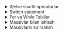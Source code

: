 <details>
    <summary>If/else shartli operatorlar</summary>

## 12.1 If/Else Shartli Operatorlar

### If/else nima?

**If/else** - JavaScript da shartlarga asoslanib kod bajarish uchun ishlatiladi. Agar shart to'g'ri bo'lsa, bir kod bloki, aks holda boshqa kod bloki bajariladi.

### If operatori

#### 1. Oddiy if
```javascript
let yosh = 15;

if (yosh >= 18) {
    console.log("Siz kattasiz");
}
```

#### 2. If/else
```javascript
let yosh = 15;

if (yosh >= 18) {
    console.log("Siz kattasiz");
} else {
    console.log("Siz hali kichiksiz");
}
```

#### 3. If/else if/else
```javascript
let baho = 4;

if (baho == 5) {
    console.log("A'lo");
} else if (baho == 4) {
    console.log("Yaxshi");
} else if (baho == 3) {
    console.log("Qoniqarli");
} else {
    console.log("Qoniqarsiz");
}
```

### Shartli operatorlar

#### 1. Teng (==)
```javascript
let a = 5;
let b = 5;

if (a == b) {
    console.log("Raqamlar teng");
}
```

#### 2. Teng emas (!=)
```javascript
let a = 5;
let b = 3;

if (a != b) {
    console.log("Raqamlar teng emas");
}
```

#### 3. Katta (>)
```javascript
let a = 10;
let b = 5;

if (a > b) {
    console.log("a b dan katta");
}
```

#### 4. Kichik (<)
```javascript
let a = 3;
let b = 7;

if (a < b) {
    console.log("a b dan kichik");
}
```

#### 5. Katta yoki teng (>=)
```javascript
let yosh = 18;

if (yosh >= 18) {
    console.log("Siz kattasiz");
}
```

#### 6. Kichik yoki teng (<=)
```javascript
let yosh = 16;

if (yosh <= 17) {
    console.log("Siz hali kichiksiz");
}
```

### Mantiqiy operatorlar

#### 1. AND (&&)
```javascript
let yosh = 20;
let pul = 1000;

if (yosh >= 18 && pul >= 500) {
    console.log("Siz kino tomosha qilishingiz mumkin");
}
```

#### 2. OR (||)
```javascript
let kun = "shanba";
let damOlish = true;

if (kun == "shanba" || kun == "yakshanba" || damOlish) {
    console.log("Bugun dam olish kuni");
}
```

#### 3. NOT (!)
```javascript
let ishKuni = false;

if (!ishKuni) {
    console.log("Bugun ish kuni emas");
}
```

### Amaliy misol - If/else
```javascript
// 1. Yoshlarni tekshirish
let yosh = 16;

if (yosh >= 18) {
    console.log("Siz kattasiz, barcha huquqlarga egasiz");
} else if (yosh >= 16) {
    console.log("Siz o'smir ekansiz, ba'zi cheklovlar bor");
} else if (yosh >= 13) {
    console.log("Siz bolasiz, ko'p cheklovlar bor");
} else {
    console.log("Siz juda kichik ekansiz");
}

// 2. Baholarni tekshirish
let baho = 4;

if (baho == 5) {
    console.log("A'lo baho! Tabriklaymiz!");
} else if (baho == 4) {
    console.log("Yaxshi baho! Davom eting!");
} else if (baho == 3) {
    console.log("Qoniqarli baho. Yaxshilashga harakat qiling");
} else if (baho == 2) {
    console.log("Qoniqarsiz baho. Ko'proq o'qish kerak");
} else {
    console.log("Noto'g'ri baho kiritildi");
}

// 3. Mantiqiy shartlar
let yosh = 20;
let pul = 800;
let kun = "shanba";

if (yosh >= 18 && pul >= 500) {
    console.log("Siz kino tomosha qilishingiz mumkin");
} else if (kun == "shanba" || kun == "yakshanba") {
    console.log("Dam olish kuni, oila bilan vaqt o'tkazing");
} else {
    console.log("Kechirasiz, sizga kino tomosha qilish mumkin emas");
}

// 4. Harorat tekshirish
let harorat = 25;

if (harorat > 30) {
    console.log("Juda issiq! Suzishga boring");
} else if (harorat > 20) {
    console.log("Issiq. Yengil kiyiming");
} else if (harorat > 10) {
    console.log("Sovuq. Issiq kiyiming");
} else {
    console.log("Juda sovuq! Uyda qoling");
}

// 5. Parol tekshirish
let parol = "123456";
let toliqParol = "123456";

if (parol == toliqParol) {
    console.log("Parol to'g'ri! Tizimga kirish mumkin");
} else {
    console.log("Parol noto'g'ri! Qayta urinib ko'ring");
}
```

### If/else maslahatlari

#### 1. Shartlarni yozish
- Shartlarni aniq va tushunarli yozing
- Qavslarni to'g'ri ishlating
- Mantiqiy operatorlarni to'g'ri qo'llang

#### 2. Kod tartibi
- Eng muhim shartlarni birinchi o'ringa qo'ying
- else if zanjirini to'g'ri tuzing
- else ni oxirida qoldiring

#### 3. O'qilishi
- Kodni qisqa va aniq yozing
- Izohlarni qo'shing
- Murakkab shartlarni bo'ling

</details>

<details>
    <summary>Switch statement</summary>

## 12.2 Switch Statement

### Switch nima?

**Switch** - bir nechta shartlarni tekshirish uchun ishlatiladi. If/else if zanjiriga o'xshash, lekin ko'p shartlar bo'lganda qulayroq.

### Switch sintaksisi

#### 1. Asosiy switch
```javascript
let kun = "dushanba";

switch (kun) {
    case "dushanba":
        console.log("Haftaning birinchi kuni");
        break;
    case "seshanba":
        console.log("Haftaning ikkinchi kuni");
        break;
    default:
        console.log("Boshqa kun");
}
```

#### 2. Break operatori
```javascript
let raqam = 2;

switch (raqam) {
    case 1:
        console.log("Bir");
        break;
    case 2:
        console.log("Ikki");
        break;
    case 3:
        console.log("Uch");
        break;
    default:
        console.log("Boshqa raqam");
}
```

#### 3. Default case
```javascript
let rang = "qizil";

switch (rang) {
    case "qizil":
        console.log("Qizil rang");
        break;
    case "ko'k":
        console.log("Ko'k rang");
        break;
    default:
        console.log("Bu rangni bilmayman");
}
```

### Switch xususiyatlari

#### 1. Case qiymatlari
- String, number, boolean bo'lishi mumkin
- Har bir case dan keyin break qo'yish kerak
- Default case ixtiyoriy

#### 2. Break operatori
- Break bo'lmasa, keyingi case ham bajariladi
- Bu "fall-through" deb ataladi
- Ba'zida foydali bo'lishi mumkin

#### 3. Default case
- Hech qaysi case mos kelmasa bajariladi
- Switch ning oxirida bo'lishi kerak
- Break kerak emas

### Amaliy misol - Switch
```javascript
// 1. Hafta kunlari
let kun = "chorshanba";

switch (kun) {
    case "dushanba":
        console.log("Dushanba - haftaning birinchi kuni");
        break;
    case "seshanba":
        console.log("Seshanba - haftaning ikkinchi kuni");
        break;
    case "chorshanba":
        console.log("Chorshanba - haftaning uchinchi kuni");
        break;
    case "payshanba":
        console.log("Payshanba - haftaning to'rtinchi kuni");
        break;
    case "juma":
        console.log("Juma - haftaning beshinchi kuni");
        break;
    case "shanba":
        console.log("Shanba - dam olish kuni");
        break;
    case "yakshanba":
        console.log("Yakshanba - dam olish kuni");
        break;
    default:
        console.log("Bunday kun yo'q");
}

// 2. Baholarni tekshirish
let baho = 4;

switch (baho) {
    case 5:
        console.log("A'lo baho! Tabriklaymiz!");
        break;
    case 4:
        console.log("Yaxshi baho! Davom eting!");
        break;
    case 3:
        console.log("Qoniqarli baho. Yaxshilashga harakat qiling");
        break;
    case 2:
        console.log("Qoniqarsiz baho. Ko'proq o'qish kerak");
        break;
    case 1:
        console.log("Juda yomon baho. Jiddiy o'qish kerak");
        break;
    default:
        console.log("Noto'g'ri baho kiritildi");
}

// 3. Fasllar
let oy = 6;

switch (oy) {
    case 12:
    case 1:
    case 2:
        console.log("Qish fasli");
        break;
    case 3:
    case 4:
    case 5:
        console.log("Bahor fasli");
        break;
    case 6:
    case 7:
    case 8:
        console.log("Yoz fasli");
        break;
    case 9:
    case 10:
    case 11:
        console.log("Kuz fasli");
        break;
    default:
        console.log("Bunday oy yo'q");
}

// 4. Kalkulyator
let amal = "+";
let a = 10;
let b = 5;
let natija;

switch (amal) {
    case "+":
        natija = a + b;
        console.log(a + " + " + b + " = " + natija);
        break;
    case "-":
        natija = a - b;
        console.log(a + " - " + b + " = " + natija);
        break;
    case "*":
        natija = a * b;
        console.log(a + " * " + b + " = " + natija);
        break;
    case "/":
        natija = a / b;
        console.log(a + " / " + b + " = " + natija);
        break;
    default:
        console.log("Noto'g'ri amal");
}

// 5. Ranglar
let rang = "yashil";

switch (rang) {
    case "qizil":
        console.log("Qizil - qizg'in va issiq");
        break;
    case "ko'k":
        console.log("Ko'k - sokin va sovuq");
        break;
    case "yashil":
        console.log("Yashil - tabiat va tinchlik");
        break;
    case "sariq":
        console.log("Sariq - quyosh va quvnoqlik");
        break;
    case "oq":
        console.log("Oq - tozalik va poklik");
        break;
    case "qora":
        console.log("Qora - jiddiylik va kuch");
        break;
    default:
        console.log("Bu rangni bilmayman");
}
```

### Switch vs If/else

#### 1. Switch afzalliklari
- Ko'p shartlar uchun qulay
- Kod o'qilishi oson
- Tezroq ishlaydi

#### 2. If/else afzalliklari
- Murakkab shartlar uchun qulay
- Mantiqiy operatorlar bilan ishlaydi
- Har xil turdagi shartlar

#### 3. Qachon ishlatish
- **Switch** - aniq qiymatlar uchun
- **If/else** - murakkab shartlar uchun

### Switch maslahatlari

#### 1. Break qo'yish
- Har bir case dan keyin break qo'ying
- Fall-through ni ehtiyotkorlik bilan ishlating
- Default case ni unutmang

#### 2. Kod tartibi
- Eng tez-tez ishlatiladigan case larni yuqoriga qo'ying
- Default case ni oxirida qoldiring
- Kodni tozalab yozing

#### 3. O'qilishi
- Case larni mantiqiy tartibda yozing
- Izohlarni qo'shing
- Murakkab switch larni bo'ling

</details>

<details>
    <summary>For va While Tsikllar</summary>

## 12.3 For va While Tsikllar

### Tsikl nima?

**Tsikl (Loop)** - bir xil kodni bir necha marta bajarish uchun ishlatiladi. Bu kodni qisqartirish va takrorlanishni oldini olish uchun juda foydali.

**Nima uchun tsikllar kerak?**
- Kodni takrorlashni oldini olish
- Kodni qisqartirish
- Ma'lumotlarni avtomatik qayta ishlash
- Foydalanuvchi bilan muloqot

### For Tsikli

#### 1. For tsikl nima?
**For tsikli** - aniq sonli takrorlanish uchun ishlatiladi. U 3 qismdan iborat va barcha qismlar bir joyda yoziladi.

#### 2. For tsikl sintaksisi
```javascript
for (boshlash; shart; o'zgarish) {
    // Takrorlanadigan kod
}
```

#### 3. For tsikl qismlari
- **Boshlash** - tsikl o'zgaruvchisini e'lon qilish va boshlang'ich qiymat berish
- **Shart** - tsikl davom etish sharti (to'g'ri bo'lsa davom etadi)
- **O'zgarish** - tsikl o'zgaruvchisini o'zgartirish (odatda oshirish yoki kamaytirish)

#### 4. Asosiy for tsikl misollari
```javascript
// 1 dan 5 gacha raqamlarni chiqarish
for (let i = 1; i <= 5; i++) {
    console.log("Raqam: " + i);
}

// 0 dan 4 gacha (massiv indekslari uchun)
for (let i = 0; i < 5; i++) {
    console.log("Indeks: " + i);
}

// 10 dan 1 gacha teskari
for (let i = 10; i >= 1; i--) {
    console.log("Teskari: " + i);
}

// 2 ga oshirish (juft raqamlar)
for (let i = 2; i <= 10; i += 2) {
    console.log("Juft: " + i);
}
```

### While Tsikli

#### 1. While tsikl nima?
**While tsikl** - shartga asoslangan takrorlanish uchun ishlatiladi. Shart boshida tekshiriladi va shart to'g'ri bo'lsa, kod bajariladi.

#### 2. While tsikl sintaksisi
```javascript
while (shart) {
    // Takrorlanadigan kod
    // O'zgaruvchini o'zgartirish (muhim!)
}
```

#### 3. While tsikl xususiyatlari
- Shart boshida tekshiriladi
- Shart to'g'ri bo'lsa, kod bajariladi
- Shart noto'g'ri bo'lsa, tsikl to'xtaydi
- O'zgaruvchini o'zgartirishni unutmang!

#### 4. Asosiy while tsikl misollari
```javascript
// 1 dan 5 gacha raqamlarni chiqarish
let i = 1;
while (i <= 5) {
    console.log("Raqam: " + i);
    i++; // Muhim! O'zgaruvchini o'zgartirish
}

// Foydalanuvchi "stop" deb yozguncha
let javob = "";
while (javob !== "stop") {
    javob = prompt("Yozing (stop deb yozing):");
    console.log("Siz yozdingiz: " + javob);
}

// Toq raqamlar
let j = 1;
while (j <= 10) {
    console.log("Toq: " + j);
    j += 2; // 2 ga oshirish
}
```

### For vs While - Qaysi birini ishlatish?

#### For tsikli ishlatish kerak:
- **Aniq sonli takrorlanish** (1 dan 10 gacha, massiv elementlari)
- **Indekslar bilan ishlash** (massiv, string)
- **Hisoblash** (karrali jadval, yig'indi)
- **Oddiy takrorlanish**

#### While tsikl ishlatish kerak:
- **Shartga asoslangan** takrorlanish
- **Foydalanuvchi kiritishi** kutilganda
- **Aniq son bilinmasa**
- **Murakkab shartlar**

### Tsikl Operatorlari

#### 1. Break - tsiklni to'xtatish
```javascript
// 5 ga yetganda to'xtatish
for (let i = 1; i <= 10; i++) {
    if (i == 5) {
        break; // Tsiklni to'xtatadi
    }
    console.log(i);
}
// Natija: 1, 2, 3, 4
```

#### 2. Continue - keyingi iteratsiyaga o'tish
```javascript
// 5 ni o'tkazib yuborish
for (let i = 1; i <= 10; i++) {
    if (i == 5) {
        continue; // 5 ni o'tkazib yuboradi
    }
    console.log(i);
}
// Natija: 1, 2, 3, 4, 6, 7, 8, 9, 10
```

### Amaliy Misollar

#### 1. Raqamlarni chiqarish
```javascript
// For tsikli
console.log("For tsikli:");
for (let i = 1; i <= 5; i++) {
    console.log("Raqam: " + i);
}

// While tsikli
console.log("While tsikli:");
let j = 1;
while (j <= 5) {
    console.log("Raqam: " + j);
    j++;
}
```

#### 2. Juft va toq raqamlar
```javascript
// Juft raqamlar (for)
console.log("Juft raqamlar:");
for (let i = 2; i <= 10; i += 2) {
    console.log(i);
}

// Toq raqamlar (while)
console.log("Toq raqamlar:");
let k = 1;
while (k <= 10) {
    console.log(k);
    k += 2;
}
```

#### 3. Karrali jadval
```javascript
let son = 5;
console.log(son + " ning karrali jadvali:");
for (let i = 1; i <= 10; i++) {
    console.log(son + " * " + i + " = " + (son * i));
}
```

#### 4. Yig'indi hisoblash
```javascript
// 1 dan 10 gacha yig'indi
let yigindi = 0;
for (let i = 1; i <= 10; i++) {
    yigindi += i;
    console.log("Hozirgi raqam: " + i + ", yig'indi: " + yigindi);
}
console.log("Yakuniy yig'indi: " + yigindi);
```

#### 5. Ichki tsikllar
```javascript
// Ko'paytma jadvali
console.log("Ko'paytma jadvali:");
for (let i = 1; i <= 3; i++) {
    for (let j = 1; j <= 3; j++) {
        console.log(i + " x " + j + " = " + (i * j));
    }
}
```

### Xatolarni Oldini Olish

#### 1. Cheksiz tsikllar
```javascript
// XATO - cheksiz tsikl
let i = 1;
while (i <= 5) {
    console.log(i);
    // i++ yo'q! - cheksiz tsikl
}

// TO'G'RI
let j = 1;
while (j <= 5) {
    console.log(j);
    j++; // O'zgaruvchini o'zgartirish
}
```

#### 2. Shartni to'g'ri yozish
```javascript
// XATO
for (let i = 1; i < 5; i++) {
    console.log(i); // 1, 2, 3, 4 (5 chiqmaydi)
}

// TO'G'RI
for (let i = 1; i <= 5; i++) {
    console.log(i); // 1, 2, 3, 4, 5
}
```

### Maslahatlar

#### 1. Tsikl tanlash
- **For tsikli** - aniq sonli takrorlanish uchun
- **While tsikli** - shartga asoslangan takrorlanish uchun

#### 2. Kod yozishda
- O'zgaruvchilarni to'g'ri o'zgartiring
- Shartlarni aniq yozing
- Cheksiz tsikllardan saqlaning
- Konsolga chiqaring va tekshiring

#### 3. Optimizatsiya
- Keraksiz tsikllarni oldini oling
- Break va continue dan foydalaning
- Ichki tsikllarni ehtiyotkorlik bilan ishlating

#### 4. Debugging (Xatolarni topish)
- Har bir qadamda konsolga chiqaring
- O'zgaruvchilarning qiymatlarini kuzating
- Shartlarni tekshiring
- Kichik qismlarga bo'ling

</details>

<details>
    <summary>Massivlar bilan ishlash</summary>

## 12.4 Massivlar bilan Ishlash

### Massiv nima?

**Massiv** - bir nechta qiymatlarni bir o'zgaruvchida saqlash uchun ishlatiladi. Massiv elementlari raqamli indekslar orqali murojaat qilinadi.

### Massiv yaratish

#### 1. Bo'sh massiv
```javascript
let massiv = [];
```

#### 2. Qiymatlar bilan massiv
```javascript
let mevalar = ["olma", "banan", "apelsin"];
let raqamlar = [1, 2, 3, 4, 5];
let aralash = ["olma", 5, true];
```

#### 3. Array konstruktori
```javascript
let massiv = new Array();
let mevalar = new Array("olma", "banan", "apelsin");
```

### Massiv elementlariga murojaat

#### 1. Indeks orqali
```javascript
let mevalar = ["olma", "banan", "apelsin"];
console.log(mevalar[0]); // "olma"
console.log(mevalar[1]); // "banan"
console.log(mevalar[2]); // "apelsin"
```

#### 2. Elementlarni o'zgartirish
```javascript
let mevalar = ["olma", "banan", "apelsin"];
mevalar[1] = "uzum";
console.log(mevalar); // ["olma", "uzum", "apelsin"]
```

#### 3. Yangi element qo'shish
```javascript
let mevalar = ["olma", "banan"];
mevalar[2] = "apelsin";
console.log(mevalar); // ["olma", "banan", "apelsin"]
```

### Massiv xususiyatlari

#### 1. length - massiv uzunligi
```javascript
let mevalar = ["olma", "banan", "apelsin"];
console.log(mevalar.length); // 3
```

#### 2. Oxirgi element
```javascript
let mevalar = ["olma", "banan", "apelsin"];
let oxirgi = mevalar[mevalar.length - 1];
console.log(oxirgi); // "apelsin"
```

#### 3. Massivni tozalash
```javascript
let mevalar = ["olma", "banan", "apelsin"];
mevalar.length = 0;
console.log(mevalar); // []
```

### Massiv metodlari

#### 1. push() - oxiriga qo'shish
```javascript
let mevalar = ["olma", "banan"];
mevalar.push("apelsin");
console.log(mevalar); // ["olma", "banan", "apelsin"]
```

#### 2. pop() - oxiridan olish
```javascript
let mevalar = ["olma", "banan", "apelsin"];
let oxirgi = mevalar.pop();
console.log(oxirgi); // "apelsin"
console.log(mevalar); // ["olma", "banan"]
```

#### 3. unshift() - boshiga qo'shish
```javascript
let mevalar = ["banan", "apelsin"];
mevalar.unshift("olma");
console.log(mevalar); // ["olma", "banan", "apelsin"]
```

#### 4. shift() - boshidan olish
```javascript
let mevalar = ["olma", "banan", "apelsin"];
let birinchi = mevalar.shift();
console.log(birinchi); // "olma"
console.log(mevalar); // ["banan", "apelsin"]
```

### Amaliy misol - Massivlar bilan ishlash
```javascript
// 1. Massiv yaratish
let mevalar = ["olma", "banan", "apelsin", "uzum"];
console.log("Mevalar massivi:", mevalar);

// 2. Elementlarga murojaat
console.log("Birinchi meva:", mevalar[0]);
console.log("Ikkinchi meva:", mevalar[1]);
console.log("Uchinchi meva:", mevalar[2]);
console.log("To'rtinchi meva:", mevalar[3]);

// 3. Massiv uzunligi
console.log("Massiv uzunligi:", mevalar.length);

// 4. Oxirgi element
let oxirgiMeva = mevalar[mevalar.length - 1];
console.log("Oxirgi meva:", oxirgiMeva);

// 5. Elementlarni o'zgartirish
mevalar[1] = "nok";
console.log("O'zgartirilgan massiv:", mevalar);

// 6. push() - oxiriga qo'shish
mevalar.push("anor");
console.log("push() dan keyin:", mevalar);

// 7. pop() - oxiridan olish
let olibTashlangan = mevalar.pop();
console.log("Olib tashlangan:", olibTashlangan);
console.log("pop() dan keyin:", mevalar);

// 8. unshift() - boshiga qo'shish
mevalar.unshift("behi");
console.log("unshift() dan keyin:", mevalar);

// 9. shift() - boshidan olish
let boshidanOlingan = mevalar.shift();
console.log("Boshidan olingan:", boshidanOlingan);
console.log("shift() dan keyin:", mevalar);

// 10. Raqamlar massivi
let raqamlar = [10, 20, 30, 40, 50];
console.log("Raqamlar massivi:", raqamlar);

// 11. Massiv elementlarini yig'indisi
let yigindi = 0;
for (let i = 0; i < raqamlar.length; i++) {
    yigindi += raqamlar[i];
}
console.log("Raqamlar yig'indisi:", yigindi);

// 12. Eng katta raqam
let engKatta = raqamlar[0];
for (let i = 1; i < raqamlar.length; i++) {
    if (raqamlar[i] > engKatta) {
        engKatta = raqamlar[i];
    }
}
console.log("Eng katta raqam:", engKatta);

// 13. Aralash massiv
let aralash = ["olma", 5, true, "banan", 10, false];
console.log("Aralash massiv:", aralash);
console.log("Birinchi element turi:", typeof aralash[0]);
console.log("Ikkinchi element turi:", typeof aralash[1]);
console.log("Uchinchi element turi:", typeof aralash[2]);
```

### Massivlar maslahatlari

#### 1. Massiv yaratish
- Bo'sh massiv yaratish uchun [] ishlating
- Qiymatlar bilan massiv yaratish qulay
- Aralash turlarni saqlash mumkin

#### 2. Elementlarga murojaat
- Indekslar 0 dan boshlanadi
- Oxirgi element: massiv[length-1]
- Mavjud bo'lmagan indeks undefined qaytaradi

#### 3. Metodlarni ishlatish
- push() va pop() - oxirida ishlaydi
- unshift() va shift() - boshida ishlaydi
- length xususiyatini kuzating

</details>

<details>
    <summary>Massivlarni ko'rsatish</summary>

## 12.5 Massivlarni Ko'rsatish

### Massivlarni ko'rsatish usullari

Massivlarni foydalanuvchiga ko'rsatish uchun turli usullar mavjud. Har bir usul o'ziga xos afzalliklarga ega.

### For tsikli bilan ko'rsatish

#### 1. Oddiy for tsikli
```javascript
let mevalar = ["olma", "banan", "apelsin"];

for (let i = 0; i < mevalar.length; i++) {
    console.log((i + 1) + ". " + mevalar[i]);
}
```

#### 2. Teskari tartibda
```javascript
let mevalar = ["olma", "banan", "apelsin"];

for (let i = mevalar.length - 1; i >= 0; i--) {
    console.log((i + 1) + ". " + mevalar[i]);
}
```

#### 3. Juft indekslar
```javascript
let raqamlar = [1, 2, 3, 4, 5, 6, 7, 8];

for (let i = 0; i < raqamlar.length; i += 2) {
    console.log("Juft indeks " + i + ": " + raqamlar[i]);
}
```

### While tsikli bilan ko'rsatish

#### 1. Oddiy while tsikli
```javascript
let mevalar = ["olma", "banan", "apelsin"];
let i = 0;

while (i < mevalar.length) {
    console.log((i + 1) + ". " + mevalar[i]);
    i++;
}
```

#### 2. Shartli ko'rsatish
```javascript
let raqamlar = [1, 2, 3, 4, 5, 6, 7, 8, 9, 10];
let i = 0;

while (i < raqamlar.length) {
    if (raqamlar[i] % 2 == 0) {
        console.log(raqamlar[i] + " - juft raqam");
    }
    i++;
}
```

### Do-while tsikli bilan ko'rsatish

#### 1. Oddiy do-while
```javascript
let mevalar = ["olma", "banan", "apelsin"];
let i = 0;

do {
    console.log((i + 1) + ". " + mevalar[i]);
    i++;
} while (i < mevalar.length);
```

### Massivlarni formatlangan ko'rsatish

#### 1. Raqamli ro'yxat
```javascript
let mevalar = ["olma", "banan", "apelsin", "uzum"];

console.log("=== MEVALAR RO'YXATI ===");
for (let i = 0; i < mevalar.length; i++) {
    console.log((i + 1) + ". " + mevalar[i].toUpperCase());
}
console.log("========================");
```

#### 2. Jadval ko'rinishida
```javascript
let talabalar = ["Ahmad", "Karim", "Sardor", "Dilshod"];
let baholar = [5, 4, 3, 5];

console.log("TALABALAR JADVALI");
console.log("==================");
console.log("№ | Ism      | Baho");
console.log("--|----------|-----");

for (let i = 0; i < talabalar.length; i++) {
    let raqam = (i + 1).toString().padStart(2, ' ');
    let ism = talabalar[i].padEnd(8, ' ');
    let baho = baholar[i].toString();
    console.log(raqam + " | " + ism + " | " + baho);
}
```

#### 3. Kategoriyalar bo'yicha
```javascript
let mevalar = ["olma", "banan", "apelsin", "uzum", "nok"];
let sabzavotlar = ["sabzi", "kartoshka", "piyoz", "pomidor"];

console.log("=== OVQATLAR RO'YXATI ===");
console.log("\nMEVALAR:");
for (let i = 0; i < mevalar.length; i++) {
    console.log("  • " + mevalar[i]);
}

console.log("\nSABZAVOTLAR:");
for (let i = 0; i < sabzavotlar.length; i++) {
    console.log("  • " + sabzavotlar[i]);
}
console.log("=========================");
```

### Amaliy misol - Massivlarni ko'rsatish
```javascript
// 1. Oddiy ro'yxat
let mevalar = ["olma", "banan", "apelsin", "uzum", "nok"];
console.log("=== MEVALAR RO'YXATI ===");

for (let i = 0; i < mevalar.length; i++) {
    console.log((i + 1) + ". " + mevalar[i]);
}

// 2. Teskari tartibda
console.log("\n=== TESKARI TARTIBDA ===");
for (let i = mevalar.length - 1; i >= 0; i--) {
    console.log((i + 1) + ". " + mevalar[i]);
}

// 3. Juft raqamlar
let raqamlar = [1, 2, 3, 4, 5, 6, 7, 8, 9, 10];
console.log("\n=== JUFT RAQAMLAR ===");

for (let i = 0; i < raqamlar.length; i++) {
    if (raqamlar[i] % 2 == 0) {
        console.log(raqamlar[i] + " - juft raqam");
    }
}

// 4. Talabalar jadvali
let talabalar = ["Ahmad", "Karim", "Sardor", "Dilshod", "Bobur"];
let baholar = [5, 4, 3, 5, 4];

console.log("\n=== TALABALAR JADVALI ===");
console.log("№ | Ism      | Baho | Holat");
console.log("--|----------|------|--------");

for (let i = 0; i < talabalar.length; i++) {
    let raqam = (i + 1).toString();
    let ism = talabalar[i];
    let baho = baholar[i];
    let holat = baho >= 4 ? "Yaxshi" : "Qoniqarsiz";
    
    console.log(raqam + " | " + ism + " | " + baho + " | " + holat);
}

// 5. Kategoriyalar
let mevalar = ["olma", "banan", "apelsin"];
let sabzavotlar = ["sabzi", "kartoshka", "piyoz"];
let sutMahsulotlari = ["sut", "yog'", "pishloq"];

console.log("\n=== OVQATLAR KATEGORIYALARI ===");

console.log("\n🍎 MEVALAR:");
for (let i = 0; i < mevalar.length; i++) {
    console.log("  • " + mevalar[i]);
}

console.log("\n🥕 SABZAVOTLAR:");
for (let i = 0; i < sabzavotlar.length; i++) {
    console.log("  • " + sabzavotlar[i]);
}

console.log("\n🥛 SUT MAHSULOTLARI:");
for (let i = 0; i < sutMahsulotlari.length; i++) {
    console.log("  • " + sutMahsulotlari[i]);
}

// 6. Statistika
let baholar = [5, 4, 3, 5, 4, 2, 5, 3, 4, 5];
let yigindi = 0;
let engKatta = baholar[0];
let engKichik = baholar[0];

for (let i = 0; i < baholar.length; i++) {
    yigindi += baholar[i];
    if (baholar[i] > engKatta) {
        engKatta = baholar[i];
    }
    if (baholar[i] < engKichik) {
        engKichik = baholar[i];
    }
}

let o'rtacha = yigindi / baholar.length;

console.log("\n=== BAHOLAR STATISTIKASI ===");
console.log("Jami baholar: " + baholar.length);
console.log("Yig'indi: " + yigindi);
console.log("O'rtacha: " + o'rtacha.toFixed(2));
console.log("Eng katta: " + engKatta);
console.log("Eng kichik: " + engKichik);

// 7. Qidirish
let mevalar = ["olma", "banan", "apelsin", "uzum", "nok"];
let qidirilayotgan = "apelsin";
let topildi = false;
let indeks = -1;

for (let i = 0; i < mevalar.length; i++) {
    if (mevalar[i] == qidirilayotgan) {
        topildi = true;
        indeks = i;
        break;
    }
}

console.log("\n=== QIDIRISH NATIJASI ===");
if (topildi) {
    console.log("'" + qidirilayotgan + "' topildi!");
    console.log("Indeks: " + indeks);
    console.log("Pozitsiya: " + (indeks + 1));
} else {
    console.log("'" + qidirilayotgan + "' topilmadi!");
}
```

### Massivlarni ko'rsatish maslahatlari

#### 1. Formatlash
- Raqamli ro'yxatlar yarating
- Kategoriyalarni ajrating
- Jadval ko'rinishida ko'rsating

#### 2. Tsikllar tanlash
- **For** - aniq sonli takrorlanish uchun
- **While** - shartga asoslangan uchun
- **Do-while** - kamida bir marta uchun

#### 3. Kod optimizatsiyasi
- Keraksiz tsikllarni oldini oling
- Break va continue dan foydalaning
- Kodni tozalab yozing

</details>
